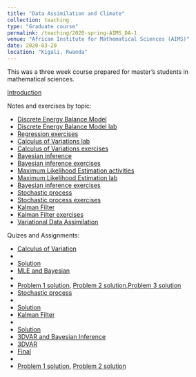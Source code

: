 ```yaml
---
title: "Data Assimilation and Climate"
collection: teaching
type: "Graduate course"
permalink: /teaching/2020-spring-AIMS_DA-1
venue: "African Institute for Mathematical Sciences (AIMS)"
date: 2020-03-20
location: "Kigali, Rwanda"
---
```


This was a three week course prepared for master’s students in mathematical sciences.

[Introduction](https://jodimead.github.io/files/DA/Lecture_Notes.pdf)

Notes and exercises by topic:
<ul>  
  <li><a href="https://jodimead.github.io/files/DA/LectureICformodels.pdf">Discrete Energy Balance Model</a>
  <li><a href="https://jodimead.github.io/files/DA/Lab_IC_for_models.pdf">Discrete Energy Balance Model lab</a>
  <li><a href="https://jodimead.github.io/files/DA/practice_lecture.pdf">Regression exercises</a>
  <li><a href="https://jodimead.github.io/files/DA/Lab--Intro_CV.pdf">Calculus of Variations lab</a>
  <li><a href="https://jodimead.github.io/files/DA/Lecture_Intro_CV.pdf">Calculus of Variations exercises</a>
   <li><a href="https://jodimead.github.io/files/DA/Lecture-notes-Bayes.pdf">Bayesian inference</a>
  <li><a href="https://jodimead.github.io/files/DA/Lecture-Bayes.pdf">Bayesian inference exercises</a>
  <li><a href="https://jodimead.github.io/files/DA/Lecture-_MLE.pdf">Maximum Likelihood Estimation activities</a>
  <li><a href="https://jodimead.github.io/files/DA/Lab_MLE.pdf">Maximum Likelihood Estimation lab</a>
   <li><a href="https://jodimead.github.io/files/DA/Lecture-Bayes.pdf">Bayesian inference exercises</a>
  <li><a href="https://jodimead.github.io/files/DA/Lecture-notes-Stochastic.pdf">Stochastic process</a>
  <li><a href="https://jodimead.github.io/files/DA/Lecture-Stochastic.pdf">Stochastic process exercises</a>
  <li><a href="https://jodimead.github.io/files/DA/Lecture-notes-Kalman.pdf">Kalman Filter</a>
  <li><a href="https://jodimead.github.io/files/DA/Lecture-Kalman.pdf">Kalman Filter exercises</a>
  <li><a href="https://jodimead.github.io/files/DA/Lecture-notes-Variational.pdf">Variational Data Assimilation</a>
</ul>
Quizes and Assignments:
<ul>  
<li><a href="https://jodimead.github.io/files/DA/Quiz_1.pdf">Calculus of Variation</a>
<li> <li> <a href="https://jodimead.github.io/files/DA/quiz_1_soln.jpg">Solution</a>
<li><a href="https://jodimead.github.io/files/DA/Assignment_1.pdf">MLE and Bayesian</a>
<li> <li> <a href="https://jodimead.github.io/files/DA/assignment_1_soln_p1.jpg">Problem 1 solution</a>, <a href="https://jodimead.github.io/files/DA/assignment_1_soln_p2.jpg">Problem 2 solution</a>,<a href="https://jodimead.github.io/files/DA/assignment_1_soln_p3.jpg">Problem 3 solution</a>
<li><a href="https://jodimead.github.io/files/DA/Quiz-2.pdf">Stochastic process</a>
<li> <li> <a href="https://jodimead.github.io/files/DA/quiz_2_soln.jpg">Solution</a>
<li><a href="https://jodimead.github.io/files/DA/Quiz_3.pdf">Kalman Filter</a>
<li> <li> <a href="https://jodimead.github.io/files/DA/quiz_3_soln.jpg">Solution</a>
  <li><a href="https://jodimead.github.io/files/DA/2nd_make_up_quiz.pdf">3DVAR and Bayesian Inference</a>
  <li><a href="https://jodimead.github.io/files/DA/Make-up_quiz.pdf">3DVAR</a>
  <li><a href="https://jodimead.github.io/files/DA/final_quiz.pdf">Final</a>
  <li> <li> <a href="https://jodimead.github.io/files/DA/final_quiz_soln_p1.jpg">Problem 1 solution</a>, <a href="https://jodimead.github.io/files/DA/final_quiz_soln_p2.jpg">Problem 2 solution</a>
  
</ul>
